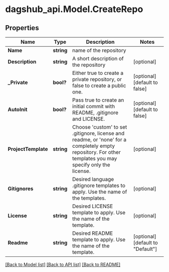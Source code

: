 # dagshub_api.Model.CreateRepo
## Properties

Name | Type | Description | Notes
------------ | ------------- | ------------- | -------------
**Name** | **string** | name of the repository | 
**Description** | **string** | A short description of the repository | [optional] 
**_Private** | **bool?** | Either true to create a private repository, or false to create a public one. | [optional] [default to false]
**AutoInit** | **bool?** | Pass true to create an initial commit with README, .gitignore and LICENSE. | [optional] [default to false]
**ProjectTemplate** | **string** | Choose &#x27;custom&#x27; to set .gitignore, license and readme, or &#x27;none&#x27; for a completely empty repository. For other templates you may specify only the license.  | [optional] 
**Gitignores** | **string** | Desired language .gitignore templates to apply. Use the name of the templates. | [optional] 
**License** | **string** | Desired LICENSE template to apply. Use the name of the template. | [optional] 
**Readme** | **string** | Desired README template to apply. Use the name of the template. | [optional] [default to "Default"]

[[Back to Model list]](../README.md#documentation-for-models) [[Back to API list]](../README.md#documentation-for-api-endpoints) [[Back to README]](../README.md)

